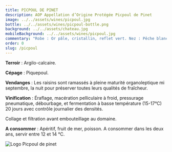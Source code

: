 ```yaml
---
title: PICPOUL DE PINET
description: AOP Appellation d’Origine Protégée Picpoul de Pinet
image: ../../assets/wines/picpoul.jpg
bottle: ../../assets/wines/picpoul-bottle.png
background: ../../assets/chateau.jpg
mobileBackground: ../../assets/wines/picpoul.jpg
commentary: "Robe : Or pâle, cristallin, reflet vert. Nez : Pêche blanche, arôme d’ananas, parfum de rose. Bouche : Vif, fruits exotiques en accord avec le nez."
order: 0
slug: /picpoul
---
```


**Terroir** : Argilo-calcaire.

**Cépage** : Piquepoul. 

**Vendanges** : Les raisins sont ramassés à pleine maturité organoleptique mi septembre, la nuit pour préserver toutes leurs qualités de fraîcheur.

**Vinification** : Éraflage, macération pelliculaire à froid, pressurage pneumatique, débourbage, et fermentation à basse température (15-17°C) 20 jours avec contrôle journalier des densités.

Collage et filtration avant embouteillage au domaine.

**A consommer** : Apéritif, fruit de mer, poisson. A consommer dans les deux ans, servir entre 12 et 14 °C.

![Logo Picpoul de pinet](/LogoPP_Complet-Couleur.jpg)